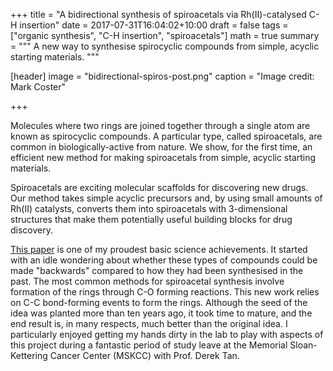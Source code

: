 +++
title = "A bidirectional synthesis of spiroacetals via Rh(II)-catalysed C-H insertion"
date = 2017-07-31T16:04:02+10:00
draft = false
tags = ["organic synthesis", "C-H insertion", "spiroacetals"]
math = true
summary = """
A new way to synthesise spirocyclic compounds from simple, acyclic starting materials.
"""

[header]
image = "bidirectional-spiros-post.png"
caption = "Image credit: Mark Coster"

+++

Molecules where two rings are joined together through a single atom are known as spirocyclic compounds. A particular type, called spiroacetals, are common in biologically-active from nature. We show, for the first time, an efficient new method for making spiroacetals from simple, acyclic starting materials.

Spiroacetals are exciting molecular scaffolds for discovering new drugs. Our method takes simple acyclic precursors and, by using small amounts of Rh(II) catalysts, converts them into spiroacetals with 3-dimensional structures that make them potentially useful building blocks for drug discovery.

[This paper](https://mcoster.net/publication/lepage2017/) is one of my proudest basic science achievements. It started with an idle wondering about whether these types of compounds could be made "backwards" compared to how they had been synthesised in the past. The most common methods for spiroacetal synthesis involve formation of the rings through C-O forming reactions. This new work relies on C-C bond-forming events to form the rings. Although the seed of the idea was planted more than ten years ago, it took time to mature, and the end result is, in many respects, much better than the original idea. I particularly enjoyed getting my hands dirty in the lab to play with aspects of this project during a fantastic period of study leave at the Memorial Sloan-Kettering Cancer Center (MSKCC) with Prof. Derek Tan.
